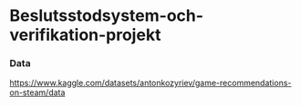 # Beslutsstodsystem-och-verifikation-projekt

### Data
https://www.kaggle.com/datasets/antonkozyriev/game-recommendations-on-steam/data
